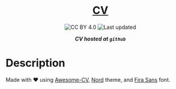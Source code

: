 <div align="center">

# [CV](cv.pdf)

![CC BY 4.0](https://img.shields.io/github/license/lento234/lento234.github.io?style=flat-square&color=blue)
![Last updated](https://img.shields.io/github/last-commit/lento234/cv)

***CV hosted at `github`***

</div>

# Description

Made with :heart: using [Awesome-CV](https://github.com/posquit0/Awesome-CV), [Nord](https://www.nordtheme.com/) theme, and [Fira Sans](https://fonts.google.com/specimen/Fira+Sans) font.
